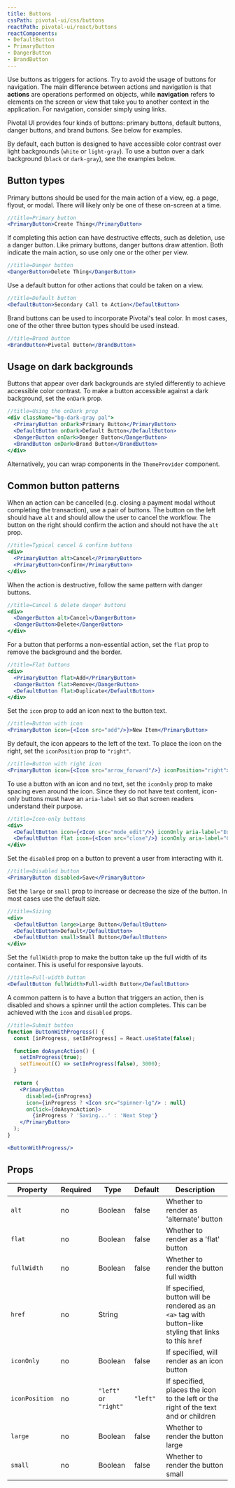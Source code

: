 ```yaml
---
title: Buttons
cssPath: pivotal-ui/css/buttons
reactPath: pivotal-ui/react/buttons
reactComponents:
- DefaultButton
- PrimaryButton
- DangerButton
- BrandButton
---
```



Use buttons as triggers for actions. Try to avoid the usage of buttons for navigation. The main difference between actions and navigation is that **actions** are operations performed on objects, while **navigation** refers to elements on the screen or view that take you to another context in the application. For navigation, consider simply using links.

Pivotal UI provides four kinds of buttons: primary buttons, default buttons, danger buttons, and brand buttons. See below for examples.

By default, each button is designed to have accessible color contrast over light backgrounds (`white` or `light-gray`). To use a button over a dark background (`black` or `dark-gray`), see the examples below.

## Button types

Primary buttons should be used for the main action of a view, eg. a page, flyout, or modal. There will likely only be one of these on-screen at a time.

```jsx
//title=Primary button
<PrimaryButton>Create Thing</PrimaryButton>
```

If completing this action can have destructive effects, such as deletion, use a danger button. Like primary buttons, danger buttons draw attention. Both indicate the main action, so use only one or the other per view.

```jsx
//title=Danger button
<DangerButton>Delete Thing</DangerButton>
```

Use a default button for other actions that could be taken on a view.

```jsx
//title=Default button
<DefaultButton>Secondary Call to Action</DefaultButton>
```

Brand buttons can be used to incorporate Pivotal's teal color. In most cases, one of the other three button types should be used instead.

```jsx
//title=Brand button
<BrandButton>Pivotal Button</BrandButton>
```

## Usage on dark backgrounds

Buttons that appear over dark backgrounds are styled differently to achieve accessible color contrast. To make a button accessible against a dark background, set the `onDark` prop.

```jsx
//title=Using the onDark prop
<div className="bg-dark-gray pal">
  <PrimaryButton onDark>Primary Button</PrimaryButton>
  <DefaultButton onDark>Default Button</DefaultButton>
  <DangerButton onDark>Danger Button</DangerButton>
  <BrandButton onDark>Brand Button</BrandButton>
</div>
```

Alternatively, you can wrap components in the `ThemeProvider` component.

## Common button patterns

When an action can be cancelled (e.g. closing a payment modal without completing the transaction), use a pair of buttons. The button on the left should have `alt` and should allow the user to cancel the workflow. The button on the right should confirm the action and should not have the `alt` prop.

```jsx
//title=Typical cancel & confirm buttons
<div>
  <PrimaryButton alt>Cancel</PrimaryButton>
  <PrimaryButton>Confirm</PrimaryButton>
</div>
```

When the action is destructive, follow the same pattern with danger buttons.

```jsx
//title=Cancel & delete danger buttons
<div>
  <DangerButton alt>Cancel</DangerButton>
  <DangerButton>Delete</DangerButton>
</div>
```

For a button that performs a non-essential action, set the `flat` prop to remove the background and the border.

```jsx
//title=Flat buttons
<div>
  <PrimaryButton flat>Add</PrimaryButton>
  <DangerButton flat>Remove</DangerButton>
  <DefaultButton flat>Duplicate</DefaultButton>
</div>
```

Set the `icon` prop to add an icon next to the button text.

```jsx
//title=Button with icon
<PrimaryButton icon={<Icon src="add"/>}>New Item</PrimaryButton>
```

By default, the icon appears to the left of the text. To place the icon on the right, set the `iconPosition` prop to `"right"`.

```jsx
//title=Button with right icon
<PrimaryButton icon={<Icon src="arrow_forward"/>} iconPosition="right">Next</PrimaryButton>
```

To use a button with an icon and no text, set the `iconOnly` prop to make spacing even around the icon. Since they do not have text content, icon-only buttons must have an `aria-label` set so that screen readers understand their purpose.

```jsx
//title=Icon-only buttons
<div>
  <DefaultButton icon={<Icon src="mode_edit"/>} iconOnly aria-label="Edit"/>
  <DefaultButton flat icon={<Icon src="close"/>} iconOnly aria-label="Close"/>
</div>
```

Set the `disabled` prop on a button to prevent a user from interacting with it.

```jsx
//title=Disabled button
<PrimaryButton disabled>Save</PrimaryButton>
```

Set the `large` or `small` prop to increase or decrease the size of the button. In most cases use the default size.

```jsx
//title=Sizing
<div>
  <DefaultButton large>Large Button</DefaultButton>
  <DefaultButton>Default</DefaultButton>
  <DefaultButton small>Small Button</DefaultButton>
</div>
```

Set the `fullWidth` prop to make the button take up the full width of its container. This is useful for responsive layouts.

```jsx
//title=Full-width button
<DefaultButton fullWidth>Full-width Button</DefaultButton>
```

A common pattern is to have a button that triggers an action, then is disabled and shows a spinner until the action completes. This can be achieved with the `icon` and `disabled` props.

```jsx
//title=Submit button
function ButtonWithProgress() {
  const [inProgress, setInProgress] = React.useState(false);

  function doAsyncAction() {
    setInProgress(true);
    setTimeout(() => setInProgress(false), 3000);
  }

  return (
    <PrimaryButton
      disabled={inProgress}
      icon={inProgress ? <Icon src="spinner-lg"/> : null}
      onClick={doAsyncAction}>
        {inProgress ? 'Saving...' : 'Next Step'}
    </PrimaryButton>
  );
}

<ButtonWithProgress/>
```

## Props

Property       | Required | Type    | Default | Description
---------------|----------|---------|---------|------------
`alt`          | no       | Boolean | false   | Whether to render as 'alternate' button
`flat`         | no       | Boolean | false   | Whether to render as a 'flat' button
`fullWidth`    | no       | Boolean | false   | Whether to render the button full width
`href`         | no       | String  |         | If specified, button will be rendered as an `<a>` tag with button-like styling that links to this `href`
`iconOnly`     | no       | Boolean | false   | If specified, will render as an icon button
`iconPosition` | no       | `"left"` or `"right"`  | `"left"` | If specified, places the icon to the left or the right of the text and or children
`large`        | no       | Boolean | false   | Whether to render the button large
`small`        | no       | Boolean | false   | Whether to render the button small
